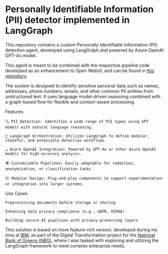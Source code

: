 # Personally Identifiable Information (PII) detector implemented in LangGraph

This repository contains a custom Personally Identifiable Information (PII) detection agent, developed using LangGraph and powered by Azure OpenAI GPT-4o model.

This agent is meant to be combined with the respective pipeline code developed as an enhancement to Open WebUI, and can be found in [this repository](https://github.com/nepiskopos/open-webui-enhancements).

The system is designed to identify sensitive personal data such as names, addresses, phone numbers, emails, and other common PII entities from unstructured text. It uses language model-driven reasoning combined with a graph-based flow for flexible and context-aware processing.

Features

    🔍 PII Detection: Identifies a wide range of PII types using GPT models with natural language reasoning.

    🧠 LangGraph Orchestration: Utilizes LangGraph to define modular, stateful, and extensible detection workflows.

    ☁️ Azure OpenAI Integration: Powered by GPT-4o or other Azure OpenAI models for high-accuracy analysis.

    🛠️ Customizable Pipelines: Easily adaptable for redaction, anonymization, or classification tasks.

    📦 Modular Design: Plug-and-play components to support experimentation or integration into larger systems.

Use Cases

    Preprocessing documents before storage or sharing

    Enhancing data privacy compliance (e.g., GDPR, HIPAA)

    Building secure AI pipelines with privacy-preserving layers

This solution is based on more feature-rich version, developed during my time at [IBM](https://www.ibm.com), as part of the Digital Transformation project for the [National Bank of Greece (NBG)](https://www.nbg.gr/en/), where I was tasked with exploring and utilizing the LangGraph framework to meet complex enterprise needs.
